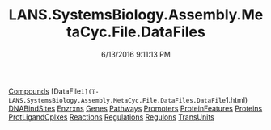 ﻿---
title: LANS.SystemsBiology.Assembly.MetaCyc.File.DataFiles
date: 6/13/2016 9:11:13 PM
---

[Compounds](T-LANS.SystemsBiology.Assembly.MetaCyc.File.DataFiles.Compounds.html)
[DataFile`1](T-LANS.SystemsBiology.Assembly.MetaCyc.File.DataFiles.DataFile`1.html)
[DNABindSites](T-LANS.SystemsBiology.Assembly.MetaCyc.File.DataFiles.DNABindSites.html)
[Enzrxns](T-LANS.SystemsBiology.Assembly.MetaCyc.File.DataFiles.Enzrxns.html)
[Genes](T-LANS.SystemsBiology.Assembly.MetaCyc.File.DataFiles.Genes.html)
[Pathways](T-LANS.SystemsBiology.Assembly.MetaCyc.File.DataFiles.Pathways.html)
[Promoters](T-LANS.SystemsBiology.Assembly.MetaCyc.File.DataFiles.Promoters.html)
[ProteinFeatures](T-LANS.SystemsBiology.Assembly.MetaCyc.File.DataFiles.ProteinFeatures.html)
[Proteins](T-LANS.SystemsBiology.Assembly.MetaCyc.File.DataFiles.Proteins.html)
[ProtLigandCplxes](T-LANS.SystemsBiology.Assembly.MetaCyc.File.DataFiles.ProtLigandCplxes.html)
[Reactions](T-LANS.SystemsBiology.Assembly.MetaCyc.File.DataFiles.Reactions.html)
[Regulations](T-LANS.SystemsBiology.Assembly.MetaCyc.File.DataFiles.Regulations.html)
[Regulons](T-LANS.SystemsBiology.Assembly.MetaCyc.File.DataFiles.Regulons.html)
[TransUnits](T-LANS.SystemsBiology.Assembly.MetaCyc.File.DataFiles.TransUnits.html)
